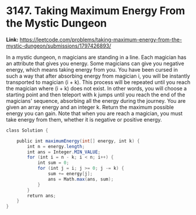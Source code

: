 # 3147. Taking Maximum Energy From the Mystic Dungeon

**Link:** https://leetcode.com/problems/taking-maximum-energy-from-the-mystic-dungeon/submissions/1797426893/

In a mystic dungeon, n magicians are standing in a line. Each magician has an attribute that gives you energy. Some magicians can give you negative energy, which means taking energy from you. You have been cursed in such a way that after absorbing energy from magician i, you will be instantly transported to magician (i + k). This process will be repeated until you reach the magician where (i + k) does not exist. In other words, you will choose a starting point and then teleport with k jumps until you reach the end of the magicians' sequence, absorbing all the energy during the journey. You are given an array energy and an integer k. Return the maximum possible energy you can gain. Note that when you are reach a magician, you must take energy from them, whether it is negative or positive energy.

```java
class Solution {

    public int maximumEnergy(int[] energy, int k) {
        int n = energy.length;
        int ans = Integer.MIN_VALUE;
        for (int i = n - k; i < n; i++) {
            int sum = 0;
            for (int j = i; j >= 0; j -= k) {
                sum += energy[j];
                ans = Math.max(ans, sum);
            }
        }
        return ans;
    }
}
```
